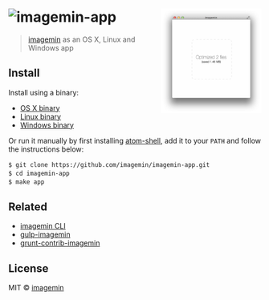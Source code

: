 # <img src="https://cloud.githubusercontent.com/assets/709159/2954693/97fa771a-da76-11e3-90ac-07fbc5ca943f.png" alt="imagemin-app"> <img src="media/screenshot.png" width="200" align="right">

> [imagemin](https://github.com/imagemin/imagemin) as an OS X, Linux and Windows app


## Install

Install using a binary:

* [OS X binary](https://github.com/imagemin/imagemin-app/releases/download/0.1.0/imagemin-app-v0.1.0-darwin.zip)
* [Linux binary](https://github.com/imagemin/imagemin-app/releases/download/0.1.0/imagemin-app-v0.1.0-linux.zip)
* [Windows binary](https://github.com/imagemin/imagemin-app/releases/download/0.1.0/imagemin-app-v0.1.0-win32.zip)

Or run it manually by first installing [atom-shell](https://github.com/atom/atom-shell/releases), add it to your `PATH` and follow the instructions below:

```sh
$ git clone https://github.com/imagemin/imagemin-app.git
$ cd imagemin-app
$ make app
```


## Related

- [imagemin CLI](https://github.com/imagemin/imagemin#cli)
- [gulp-imagemin](https://github.com/sindresorhus/gulp-imagemin)
- [grunt-contrib-imagemin](https://github.com/gruntjs/grunt-contrib-imagemin)


## License

MIT © [imagemin](https://github.com/imagemin)
